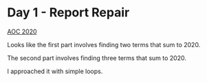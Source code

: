 # Day 1 - Report Repair

[AOC 2020](https://adventofcode.com/2020/day/1)

Looks like the first part involves finding two terms that sum to 2020.

The second part involves finding three terms that sum to 2020.

I approached it with simple loops.
